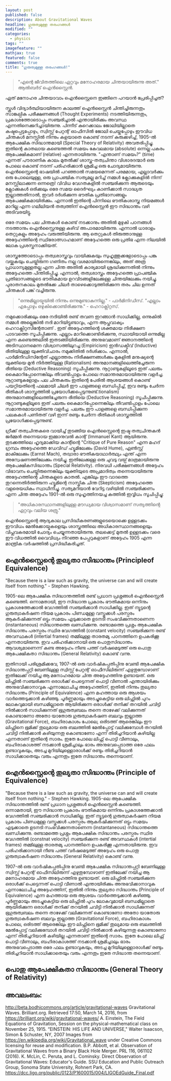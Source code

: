 ```yaml
---
layout: post
published: false
description: About Gravitational Waves
headline: ഗുരുത്വമുള്ള തരംഗങ്ങൾ
modified: ""
categories: 
  - physics
tags: ""
imagefeature: ""
mathjax: true
featured: false
comments: true
title: "ഗുരുത്വമുള്ള തരംഗങ്ങൾ!"
---
```




> "എന്റെ ജീവിതത്തിലെ ഏറ്റവും മനോഹരമായ ചിന്തയായിരുന്നു അത്."
ആൽബർട് ഐൻസ്റ്റൈൻ.

ഏത് മനോഹര ചിന്തയാവാം ഐൻസ്റ്റൈനെ ഇങ്ങിനെ പറയാൻ പ്രേരിപ്പിച്ചത്?

സ്കൂൾ വിദ്യാർത്ഥിയായിരുന്ന കാലത്ത് ഐൻസ്റ്റൈൻ ചിന്തിച്ചിരുന്നതും സാങ്കല്പിക പരീക്ഷണങ്ങൾ (Thought Experiments) നടത്തിയിരുന്നതും, പ്രകാശത്തോടൊപ്പം സഞ്ചരിച്ചാൽ എന്തായിരിക്കും അവസ്ഥ എന്നതിനെക്കുറിച്ചായിരുന്നു. പിന്നീട് കുറെക്കാലം ജോലിയില്ലാതെ കഷ്ടപ്പെട്ടപ്പോഴും, സ്വിസ്സ് പേറ്റന്റ് ഓഫീസിൽ ജോലി ചെയ്തപ്പോഴും ഈവിധ ചിന്തകൾ മനസ്സിൽ നിന്നും കളയാതെ കൊണ്ട് നടന്ന് കുരുക്കഴിച്ച്, 1905-ൽ ആപേക്ഷിക സിദ്ധാന്തമായി (Special Theory of Relativity) അവതരിപ്പിച്ചു. ഇതിന്റെ കാതലായ കണ്ടെത്തൽ സമയം കേവലമായ (absolute) ഒന്നല്ല പകരം ആപേക്ഷികമാണ് (relative) എന്നതായിരുന്നു. "എന്താണ് സമയം?" (time) എന്നത് പൗരാണിക കാലം മുതൽക്ക് ശാസ്ത്ര-തത്വചിന്താ വിശാരദന്മാർ ഒരു പോലെ കൊണ്ട് നടന്ന് പരിഹരിക്കാൻ ശ്രമിച്ച ഒരു ചോദ്യമായിരുന്നു. ഐൻസ്റ്റൈന്റെ ഭാഷയിൽ പറഞ്ഞാൽ സമയമെന്നത് പരമമായ, എല്ലാവർക്കും ഒരു പോലെയുള്ള, ഒരു പ്രാപഞ്ചിക സത്യമല്ല മറിച്ച് നമ്മൾ ക്ലോക്കുകളിൽ നിന്ന് മനസ്സിലാക്കുന്ന ഒന്നത്രെ! വിവിധ വേഗതകളിൽ സഞ്ചരിക്കുന്ന ആരുടെയും ക്ലോക്കുകൾ ഒരിക്കലും ഒരേ സമയ ദൈർഘ്യം കാണിക്കാൻ സാദ്ധ്യത ഇല്ലാത്തതിനാൽ, ഇവർ ദർശിക്കുന്ന ഭൗതിക പ്രതിഭാസങ്ങളും ആപേക്ഷികമായിരിക്കും. എന്നാൽ ഇതിന്റെ പിന്നിലെ ഭൗതികശാസ്ത്ര നിയമങ്ങൾ മാറില്ല എന്ന ഗലീലിയൻ തത്വത്തിന് ഐൻസ്റ്റൈൻ ഈ സിദ്ധാന്തം വഴി അടിവരയിട്ടു.

ഒരേ സമയം പല ചിന്തകൾ കൊണ്ട് നടക്കാനും അതിൽ മുഴുകി പഠനങ്ങൾ നടത്താനും ഐൻസ്റ്റൈനുള്ള കഴിവ് അപാരമായിരുന്നു. എന്നാൽ ധാരാളം തെറ്റുകളും അദ്ദേഹം വരുത്തിയിരുന്നു. ആ തെറ്റുകൾ തിരുത്താനുള്ള അദ്ദേഹത്തിന്റെ സ്ഥിരോത്സാഹമാണ് അദ്ദേഹത്തെ ഒരു പ്രതിഭ എന്ന നിലയിൽ ലോക പ്രശസ്തനാക്കിയത്.

ശാസ്ത്രത്തോടൊപ്പം തത്വശാസ്ത്രവും വായിക്കുകയും സുഹൃത്തുക്കളോടൊപ്പം പങ്കു വയ്ക്കുകയും ചെയ്തിരുന്ന ഗണിതം നല്ല വശമായിരുന്നെങ്കിലും, അത് അത്ര പ്രാധാന്യമുള്ളതല്ല എന്ന ചിന്ത അതിൽ കാര്യമായി ശ്രദ്ധിക്കുന്നതിൽ നിന്നും അദ്ദേഹത്തെ പിന്തിരിപ്പിച്ചു. എന്നാൽ, തത്വശാസ്ത്രം അദ്ദേഹത്തെ പ്രാപഞ്ചിക പ്രതിഭാസങ്ങളുടെ ഭൗതികമായ ഉറവിടങ്ങളിലേക്കുള്ള ചിന്തയിലേക്കും നയിച്ചു. പുരാതനകാലം മുതൽക്കേ ചിലർ താഴെക്കൊടുത്തിരിക്കുന്ന തരം ചില ഉന്നത് ചിന്തകൾ പങ്ക് വച്ചിരുന്നു.


> "ഒന്നുമില്ലായ്മയിൽ നിന്നും ഒന്നുമുണ്ടാകുന്നില്ല." - പാർമിനിഡീസ്.
"എല്ലാം എപ്പോഴും ഒഴുകിക്കൊണ്ടിരിക്കുന്നു." - ഹെറാക്ലിറ്റസ്.

നമുക്കൊരിക്കലും ഒരേ നദിയിൽ രണ്ട് തവണ ഇറങ്ങാൻ സാധിക്കില്ല, ഒന്നുകിൽ നമ്മൾ അല്ലെങ്കിൽ നദി മാറിയിട്ടുണ്ടാവും, എന്ന ആപ്തവാക്യം ഹെറാക്ലിറ്റസിന്റേതാണ് . ഇത് അദ്ദേഹത്തിന്റെ ശക്തമായ നിരീക്ഷണ പാടവത്തെ സൂചിപ്പിക്കുന്നു. എല്ലാം മാറിക്കൊണ്ടിരിക്കുന്നു, സ്ഥായിയായി ഒന്നുമില്ല എന്ന കണ്ടെത്തലിൽ ഇതടങ്ങിയിരിക്കുന്നു. അനുഭവമാണ് ജ്ഞാനത്തിന്റെ അടിസ്ഥാനമെന്ന വിശ്വാസത്തിലുറച്ച (Empiricism) ഇൻഡക്ടീവ് (Inductive) രീതിയിലുള്ള യുക്തിവിചാരം നമുക്കിതിൽ ദർശിക്കാം. എന്നാൽ, പാർമിനീഡിസിന്റേത് എല്ലാത്തരം നിരീക്ഷണങ്ങൾക്കും മുകളിൽ മനുഷ്യന്റെ യുക്തിയെ മുൻ നിർത്തിയുള്ള (Rationalism) അനുമാനങ്ങളിലെത്തിച്ചേരുന്ന രീതിയെ  (Deductive Reasoning) സൂചീപ്പിക്കുന്നു. നൂറ്റാണ്ടുകളിലൂടെ ഇത് പലരും കൈമാറിപ്പോന്നെങ്കിലും തീവണ്ടിപ്പാളം പോലെ സമാന്തരമായായിരുന്നു വളർച്ച. നൂറ്റാണ്ടുകളോളം പല ചിന്തകരും ഇതിന്റെ പേരിൽ ആശയങ്ങൾ കൊണ്ട് പയറ്റിയതിന്റെ ഫലമായി ചിലർ ഈ പാളങ്ങളെ ബന്ധിപ്പിച്ച്, ഇവ രണ്ടും ചേർന്ന രീതികൾ ശാസ്ത്രത്തിൽ പ്രയോഗിക്കപ്പെടുന്നുണ്ട്.tionalism) അനുമാനങ്ങളിലെത്തിച്ചേരുന്ന രീതിയെ  (Deductive Reasoning) സൂചീപ്പിക്കുന്നു. നൂറ്റാണ്ടുകളിലൂടെ ഇത് പലരും കൈമാറിപ്പോന്നെങ്കിലും തീവണ്ടിപ്പാളം പോലെ സമാന്തരമായായിരുന്നു വളർച്ച. പലരും ഈ പാളങ്ങളെ ബന്ധിപ്പിക്കുന്ന പലകകൾ പണിതത് വഴി ഇന്ന് രണ്ടും ചേർന്ന രീതികൾ ശാസ്ത്രത്തിൽ പ്രയോഗിക്കപ്പെടുന്നുണ്ട്.

ഗ്രീക്ക് തത്വചിന്തകരെ വായിച്ച് തുടങ്ങിയ ഐൻസ്റ്റൈന്റെ ഇഷ്ട തത്വചിന്തകൻ ജർമ്മൻ തന്നെയായ ഇമ്മാനുവൽ കാന്റ് (Immanuel Kant) ആയിരുന്നു. തുടക്കത്തിലെ ഹൃദ്യമാക്കിയ കാന്റിന്റെ "Critique of Pure Reason" എന്ന മഹദ് ഗ്രന്ഥം  അദ്ദേഹത്തെ ഡേവിഡ് ഹ്യൂമിലേക്കും (David Hume), ഏൺസ്റ്റ് മാകിലേക്കും (Earnst Mach), തദ്വാരാ ഭൗതികയാഥാർത്ഥ്യം എന്ത് എന്ന അന്വേഷണത്തിലേക്കും നയിച്ചു. ഇതിലേക്കുള്ള ഒരു ചുവടു വയ്പ് മാത്രമായിരുന്നു ആപേക്ഷികസിദ്ധാന്തം (Special Relativity). നിരവധി പരീക്ഷണങ്ങൾ അദ്ദേഹം വിഭാവനം ചെയ്തിരുന്നെങ്കിലും യുക്തിയുടെ അപ്രമാദിത്വം തന്നെയായിരുന്നു അദ്ദേഹത്തിന്റെ ചിന്തകളുടെ കാതൽ. എങ്കിലും ഈ വാദത്തെ തുറന്നെതിർത്തിരുന്ന ഹ്യൂമിന്റെ നാസ്തിക ചിന്ത (Skepticism) അദ്ദേഹത്തെ വളരെയധികം സ്വാധീനിച്ചു. സത്യമറിയാൻ വേറിട്ട വഴിയിൽ സഞ്ചരിക്കണം എന്ന ചിന്ത അദ്ദേഹം 1901-ൽ ഒരു സുഹൃത്തിനയച്ച കത്തിൽ ഇവ്വിധം സൂചിപ്പിച്ചു:

> "അധികാരസ്ഥാനങ്ങളിലുള്ള മൗഡ്യമായ വിശ്വാസമാണ് സത്യത്തിന്റെ ഏറ്റവും വലിയ ശത്രു."

ഐൻസ്റ്റൈന്റെ ആദ്യകാല പ്രസിദ്ധീകരണങ്ങളുടെയൊക്കെ ഉള്ളടക്കം ഈവിധം മേൽക്കോയ്മകളെയും ശാസ്ത്രത്തിലെ അധികാരസ്ഥാനങ്ങളെയും വിപ്ലവകരമായി ചോദ്യം ചെയ്യുന്നതായിരുന്നു. തലക്കെട്ട് മുതൽ ഉള്ളടക്കം വരെ ഈ വിധത്തിൽ വൈവിധ്യം നിറഞ്ഞ പേപ്പറുകളാണ് അദ്ദേഹം 1905 എന്ന മാന്ത്രിക വർഷത്തിൽ പ്രസിദ്ധീകരിച്ചത്.

## ഐൻസ്റ്റൈന്റെ തുല്യതാ സിദ്ധാന്തം (Principleof Equivalence)

"Because there is a law such as gravity, the universe can and will create itself from nothing." - Stephen Hawking.

1905-ലെ ആപേക്ഷിക സിദ്ധാന്തത്തിൽ രണ്ട് പ്രധാന പ്രശ്നങ്ങൾ ഐൻസ്റ്റൈൻ കണ്ടെത്തി. ഒന്നാമതായി, ഈ സിദ്ധാന്ത പ്രകാരം ഭൗതികമായ ഒന്നിനും പ്രകാശത്തേക്കാൽ വേഗത്തിൽ സഞ്ചരിക്കാൻ സാധിക്കില്ല. ഇത് ന്യൂട്ടന്റെ ഗുരുത്വാകർഷണ നിയമ പ്രകാരം പിണ്ഡമുള്ള വസ്തുക്കൾ പരസ്പരം ആകർഷിക്കുന്നത് ഒട്ടും സമയം എടുക്കാതെ ഉടനടി സംഭവിക്കുന്നതാണെന്ന (instantaneous) സിദ്ധാന്തത്തെ ഖണ്ഡിക്കുന്നു. രണ്ടാമത്തെ പ്രശ്നം ആപേക്ഷിക സിദ്ധാന്തം പരസ്പരം  സ്ഥിര വേഗത്തിൽ (constant velocity) സഞ്ചരിക്കുന്ന രണ്ട് അവസ്ഥകൾ (intertial frames) തമ്മിലുള്ള താരതമ്യ പഠനത്തിനെ ഉപകരിക്കൂ എന്നതായിരുന്നു. ഇവ പരിഹരിക്കാനായി ഒരു പൊതുസിദ്ധാന്തം ആവശ്യമാണെന്ന് കണ്ട അദ്ദേഹം നീണ്ട പത്ത് വർഷമെടുത്ത് ഒരു പൊതു ആപേക്ഷികതാ സിദ്ധാന്തം (General Relativity) കൊണ്ട് വന്നു.

ഇതിനായി പരിശ്രമിക്കവേ, 1907-ൽ ഒരു വാർഷികപ്പതിപ്പിനു വേണ്ടി ആപേക്ഷിക സിദ്ധാന്തപ്പറ്റി ബേണിലുള്ള സ്വിസ്സ് പേറ്റന്റ് ഓഫീസിലിരുന്ന് എഴുതുമ്പോഴാണ് ഇതിലേക്ക് നയിച്ച ആ മനോഹരമായ ചിന്ത അദ്ദേഹത്തിനു ഉണ്ടായത്.  ഒരു ലിഫ്റ്റിൽ സഞ്ചരിക്കുന്ന ഒരാൾക്ക് പെട്ടെന്നത് പൊട്ടി വീണാൽ എന്തായിരിക്കും അനുഭവിക്കാനാവുക എന്നാലോചിച്ച അദ്ദേഹത്തിന്, ഇതിൽ നിന്നും തുല്യതാ സിദ്ധാന്തം (Principle of Equivalence) എന്ന മഹത്തായ ഒരു ആശയം വാർത്തെടുക്കാൻ കഴിഞ്ഞു. പൂർണ്ണമായും അടച്ചുകെട്ടിയ ഒരു ലിഫ്റ്റിൽ പുറം ലോകവുമായി  ബന്ധമില്ലാതെ ആയിരിക്കുന്ന ഒരാൾക്ക് തനിക്ക് തറയിൽ ചവിട്ടി നിൽക്കാൻ സാധിക്കുന്നത് ഭൂഗുരുത്വബലം തന്നെ താഴേക്ക് വലിക്കുന്നത് കൊണ്ടാണോ അതോ യാതോരു ഗുരുത്വാകർഷണ ബലവും ഇല്ലാത്ത (Gravitational Force), ബഹിരാകാശം പോലെ, ഒരിടത്ത് ആരെങ്കിലും ഈ ലിഫ്റ്റിനെ ഭൂമിക്ക് തുല്യമായ ഒരു ബലത്തിൽ മേൽപ്പോട്ട് വലിക്കുമ്പോൾ തറയിൽ ചവിട്ടി നിൽക്കാൻ കഴിയുന്നതു കൊണ്ടാണോ എന്ന് തിരിച്ചറിയാൻ കഴിയില്ല എന്നതാണ് ഇതിന്റെ സാരം. ഇതേ പോലെ ലിഫ്റ്റ് പൊട്ടി വീണാലും, ബഹിരാകാശത്ത് നടക്കാൻ ശ്രമിച്ചാലും ഭാരം അനുഭവപ്പെടാത്ത ഒരേ ഫലം ഉണ്ടാവുകയും,  അടച്ച മുറിയിലുള്ളൊരാൾക്ക് രണ്ടും തിരിച്ചറിയാൻ സാധിക്കാതെയും വരും എന്നതും ഇതേ സിദ്ധാന്തം തന്നെയാണ്.

## ഐൻസ്റ്റൈന്റെ തുല്യതാ സിദ്ധാന്തം (Principle of Equivalence)

"Because there is a law such as gravity, the universe can and will create itself from nothing." - Stephen Hawking.
1905-ലെ ആപേക്ഷിക സിദ്ധാന്തത്തിൽ രണ്ട് പ്രധാന പ്രശ്നങ്ങൾ ഐൻസ്റ്റൈൻ കണ്ടെത്തി. ഒന്നാമതായി, ഈ സിദ്ധാന്ത പ്രകാരം ഭൗതികമായ ഒന്നിനും പ്രകാശത്തേക്കാൽ വേഗത്തിൽ സഞ്ചരിക്കാൻ സാധിക്കില്ല. ഇത് ന്യൂട്ടന്റെ ഗുരുത്വാകർഷണ നിയമ പ്രകാരം പിണ്ഡമുള്ള വസ്തുക്കൾ പരസ്പരം ആകർഷിക്കുന്നത് ഒട്ടും സമയം എടുക്കാതെ ഉടനടി സംഭവിക്കുന്നതാണെന്ന (instantaneous) സിദ്ധാന്തത്തെ ഖണ്ഡിക്കുന്നു. രണ്ടാമത്തെ പ്രശ്നം ആപേക്ഷിക സിദ്ധാന്തം പരസ്പരം  സ്ഥിര വേഗത്തിൽ (constnat velocity) സഞ്ചരിക്കുന്ന രണ്ട് അവസ്ഥകൾ (intertial frames)  തമ്മിലുള്ള താരതമ്യ പഠനത്തിനെ ഉപകരിക്കൂ എന്നതായിരുന്നു. ഇവ പരിഹരിക്കാനായി നീണ്ട പത്ത് വർഷമെടുത്ത് അദ്ദേഹം ഒരു പൊതു ഗുരുത്വാകർഷണ സിദ്ധാന്തം (General Relativity) കൊണ്ട് വന്നു.

1907-ൽ ഒരു വാർഷികപ്പതിപ്പിനു വേണ്ടി ആപേക്ഷിക സിദ്ധാന്തപ്പറ്റി ബേണിലുള്ള സ്വിസ്സ് പേറ്റന്റ് ഓഫീസിലിരുന്ന് എഴുതുമ്പോഴാണ് ഇതിലേക്ക് നയിച്ച ആ മനോഹരമായ ചിന്ത അദ്ദേഹത്തിനു ഉണ്ടായത്.  ഒരു ലിഫ്റ്റിൽ സഞ്ചരിക്കുന്ന ഒരാൾക്ക് പെട്ടെന്നത് പൊട്ടി വീണാൽ എന്തായിരിക്കും അനുഭവിക്കാനാവുക എന്നാലോചിച്ച അദ്ദേഹത്തിന്, ഇതിൽ നിന്നും തുല്യതാ സിദ്ധാന്തം (Principle of Equivalence) എന്ന മഹത്തായ ഒരു ആശയം വാർത്തെടുക്കാൻ കഴിഞ്ഞു. പൂർണ്ണമായും അടച്ചുകെട്ടിയ ഒരു ലിഫ്റ്റിൽ പുറം ലോകവുമായി  ബന്ധമില്ലാതെ ആയിരിക്കുന്ന ഒരാൾക്ക് തനിക്ക് തറയിൽ ചവിട്ടി നിൽക്കാൻ സാധിക്കുന്നത് ഭൂഗുരുത്വബലം തന്നെ താഴേക്ക് വലിക്കുന്നത് കൊണ്ടാണോ അതോ യാതോരു ഗുരുത്വാകർഷണ ബലവും ഇല്ലാത്ത (Gravitational Force), ബഹിരാകാശം പോലെ, ഒരിടത്ത് ആരെങ്കിലും ഈ ലിഫ്റ്റിനെ ഭൂമിക്ക് തുല്യമായ ഒരു ബലത്തിൽ മേൽപ്പോട്ട് വലിക്കുമ്പോൾ തറയിൽ ചവിട്ടി നിൽക്കാൻ കഴിയുന്നതു കൊണ്ടാണോ എന്ന് തിരിച്ചറിയാൻ കഴിയില്ല എന്നതാണ് ഇതിന്റെ സാരം. ഇതേ പോലെ ലിഫ്റ്റ് പൊട്ടി വീണാലും, ബഹിരാകാശത്ത് നടക്കാൻ ശ്രമിച്ചാലും ഭാരം അനുഭവപ്പെടാത്ത ഒരേ ഫലം ഉണ്ടാവുകയും,  അടച്ച മുറിയിലുള്ളൊരാൾക്ക് രണ്ടും തിരിച്ചറിയാൻ സാധിക്കാതെയും വരും എന്നതും ഇതേ സിദ്ധാന്ത തന്നെയാണ്.

## പൊതു ആപേക്ഷികതാ സിദ്ധാന്തം (General Theory of Relativity)




## അവലംബം:

http://beta.bodhicommons.org/article/gravitational-waves
 Gravitational Waves. Brilliant.org. Retrieved 17:50, March 14, 2016, from https://brilliant.org/wiki/gravitational-waves/
A. Einstein, The Field Equations of Gravitation, Session on the physical-mathematical class on November 25, 1915.
“EINSTEIN: HIS LIFE AND UNIVERSE," Walter Isaacson, Simon & Schuster, NY, 2007
Images from https://en.wikipedia.org/wiki/Gravitational_wave under Creative Commons licensing for reuse and modification.
B.P. Abbott, et al. Observation of Gravitational Waves from a Binary Black Hole Merger. PRL 116, 061102 (2016).
K. McLin, C. Peruta, and L. Cominsky. Direct Observation of Gravitational Waves: Educator's Guide. SSU Education and Public Outreach Group, Sonoma State University, Rohnert Park, CA. https://dcc.ligo.org/public/0123/P1600015/004/LIGOEdGuide_Final.pdf